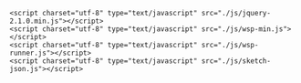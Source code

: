 <html lang="en">
<head>
    <meta charset="utf-8" />

    <script charset="utf-8" type="text/javascript" src="./js/jquery-2.1.0.min.js"></script>
    <script charset="utf-8" type="text/javascript" src="./js/wsp-min.js"></script>
    <script charset="utf-8" type="text/javascript" src="./js/wsp-runner.js"></script>
    <script charset="utf-8" type="text/javascript" src="./js/sketch-json.js"></script>
   <style type="text/css">
      .sketch_canvas {
          display: inline-block;
      }
    </style>
 </head>
<body role="main">
<div class="sketch_canvas" data-var="sketch" >&nbsp;</div>
</body>
</html>
